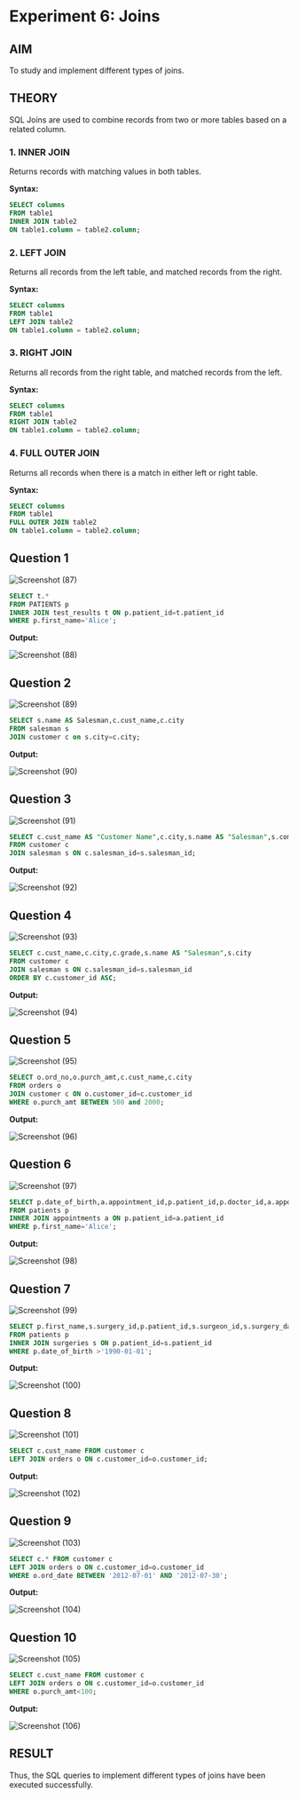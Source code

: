 # Experiment 6: Joins
## AIM
To study and implement different types of joins.

## THEORY

SQL Joins are used to combine records from two or more tables based on a related column.

### 1. INNER JOIN
Returns records with matching values in both tables.

**Syntax:**
```sql
SELECT columns
FROM table1
INNER JOIN table2
ON table1.column = table2.column;
```

### 2. LEFT JOIN
Returns all records from the left table, and matched records from the right.

**Syntax:**

```sql
SELECT columns
FROM table1
LEFT JOIN table2
ON table1.column = table2.column;
```
### 3. RIGHT JOIN
Returns all records from the right table, and matched records from the left.

**Syntax:**

```sql
SELECT columns
FROM table1
RIGHT JOIN table2
ON table1.column = table2.column;
```
### 4. FULL OUTER JOIN
Returns all records when there is a match in either left or right table.

**Syntax:**

```sql
SELECT columns
FROM table1
FULL OUTER JOIN table2
ON table1.column = table2.column;
```

**Question 1**
--
![Screenshot (87)](https://github.com/user-attachments/assets/b1e0fd31-0362-4c95-8fcb-bf1c5db41a73)


```sql
SELECT t.*
FROM PATIENTS p
INNER JOIN test_results t ON p.patient_id=t.patient_id
WHERE p.first_name='Alice';
```

**Output:**

![Screenshot (88)](https://github.com/user-attachments/assets/56ddb082-c065-4628-b5d9-809c44d53c50)


**Question 2**
---
![Screenshot (89)](https://github.com/user-attachments/assets/cfa028ef-7e73-4eda-990e-3639192ee817)


```sql
SELECT s.name AS Salesman,c.cust_name,c.city
FROM salesman s
JOIN customer c on s.city=c.city;
```

**Output:**

![Screenshot (90)](https://github.com/user-attachments/assets/89a669e4-75a5-47b7-ba37-2271aaec6e14)


**Question 3**
---
![Screenshot (91)](https://github.com/user-attachments/assets/5be98ed7-95d1-4e9a-b465-d42d9ef623be)


```sql
SELECT c.cust_name AS "Customer Name",c.city,s.name AS "Salesman",s.commission
FROM customer c
JOIN salesman s ON c.salesman_id=s.salesman_id;
```

**Output:**

![Screenshot (92)](https://github.com/user-attachments/assets/c5fac354-dea9-44ca-b91e-c6a928358d12)


**Question 4**
---
![Screenshot (93)](https://github.com/user-attachments/assets/3e526a53-d6eb-4b0e-8e0e-73e93977ea3c)


```sql
SELECT c.cust_name,c.city,c.grade,s.name AS "Salesman",s.city
FROM customer c
JOIN salesman s ON c.salesman_id=s.salesman_id
ORDER BY c.customer_id ASC;
```

**Output:**

![Screenshot (94)](https://github.com/user-attachments/assets/cb335d4f-d838-47dc-823a-9ca901abd11f)

**Question 5**
---
![Screenshot (95)](https://github.com/user-attachments/assets/7a6baa88-e726-42cb-95ae-c49a860afd67)


```sql
SELECT o.ord_no,o.purch_amt,c.cust_name,c.city
FROM orders o
JOIN customer c ON o.customer_id=c.customer_id
WHERE o.purch_amt BETWEEN 500 and 2000;
```

**Output:**

![Screenshot (96)](https://github.com/user-attachments/assets/fefd25ae-ed20-471a-a13e-cc577b3c7df0)


**Question 6**
---
![Screenshot (97)](https://github.com/user-attachments/assets/f778fce1-5da5-479c-998a-302b0184a00f)


```sql
SELECT p.date_of_birth,a.appointment_id,p.patient_id,p.doctor_id,a.appointment_date
FROM patients p
INNER JOIN appointments a ON p.patient_id=a.patient_id
WHERE p.first_name='Alice';
```

**Output:**

![Screenshot (98)](https://github.com/user-attachments/assets/02576a26-1387-4030-bf44-9c6afff062b0)


**Question 7**
---
![Screenshot (99)](https://github.com/user-attachments/assets/188c6aeb-666d-4a4d-9c57-00135af9c4df)

```sql
SELECT p.first_name,s.surgery_id,p.patient_id,s.surgeon_id,s.surgery_date
FROM patients p
INNER JOIN surgeries s ON p.patient_id=s.patient_id
WHERE p.date_of_birth >'1990-01-01';
```

**Output:**

![Screenshot (100)](https://github.com/user-attachments/assets/b40f1f46-3f12-4094-8849-61ab44722eaa)

**Question 8**
---
![Screenshot (101)](https://github.com/user-attachments/assets/e019a19d-fcfd-419a-8d6c-5bd1edf946bd)


```sql
SELECT c.cust_name FROM customer c
LEFT JOIN orders o ON c.customer_id=o.customer_id;
```

**Output:**

![Screenshot (102)](https://github.com/user-attachments/assets/df4350b2-b8b0-411c-b5fd-00dd93b118a4)


**Question 9**
---
![Screenshot (103)](https://github.com/user-attachments/assets/af16e9c7-602b-4fc3-bed9-2d6d05882740)


```sql
SELECT c.* FROM customer c
LEFT JOIN orders o ON c.customer_id=o.customer_id
WHERE o.ord_date BETWEEN '2012-07-01' AND '2012-07-30';
```

**Output:**

![Screenshot (104)](https://github.com/user-attachments/assets/52fd6065-8d3a-42f0-a223-10d6a0df109a)

**Question 10**
---
![Screenshot (105)](https://github.com/user-attachments/assets/4fc010a7-9ce1-454b-a49f-44acf0795cda)

```sql
SELECT c.cust_name FROM customer c
LEFT JOIN orders o ON c.customer_id=o.customer_id
WHERE o.purch_amt<100;
```

**Output:**

![Screenshot (106)](https://github.com/user-attachments/assets/09afbbdd-4bbe-4306-98cc-aba32ca9e4d6)



## RESULT
Thus, the SQL queries to implement different types of joins have been executed successfully.
